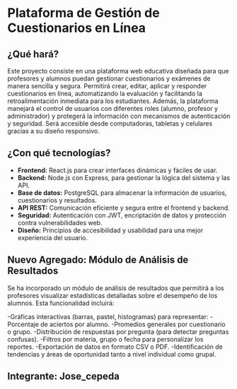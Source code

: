 # Plataforma de Gestión de Cuestionarios en Línea

## ¿Qué hará?

Este proyecto consiste en una plataforma web educativa diseñada para que profesores y alumnos puedan gestionar cuestionarios y exámenes de manera sencilla y segura. Permitirá crear, editar, aplicar y responder cuestionarios en línea, automatizando la evaluación y facilitando la retroalimentación inmediata para los estudiantes. Además, la plataforma manejará el control de usuarios con diferentes roles (alumno, profesor y administrador) y protegerá la información con mecanismos de autenticación y seguridad. Será accesible desde computadoras, tabletas y celulares gracias a su diseño responsivo.

## ¿Con qué tecnologías?

- **Frontend:** React.js para crear interfaces dinámicas y fáciles de usar.
- **Backend:** Node.js con Express, para gestionar la lógica del sistema y las API.
- **Base de datos:** PostgreSQL para almacenar la información de usuarios, cuestionarios y resultados.
- **API REST:** Comunicación eficiente y segura entre el frontend y backend.
- **Seguridad:** Autenticación con JWT, encriptación de datos y protección contra vulnerabilidades web.
- **Diseño:** Principios de accesibilidad y usabilidad para una mejor experiencia del usuario.

## Nuevo Agregado: Módulo de Análisis de Resultados
Se ha incorporado un módulo de análisis de resultados que permitirá a los profesores visualizar estadísticas detalladas sobre el desempeño de los alumnos. Esta funcionalidad incluirá:

-Gráficas interactivas (barras, pastel, histogramas) para representar:
-Porcentaje de aciertos por alumno.
-Promedios generales por cuestionario o grupo.
-Distribución de respuestas por pregunta (para detectar preguntas confusas).
-Filtros por materia, grupo o fecha para personalizar los reportes.
-Exportación de datos en formato CSV o PDF.
-Identificación de tendencias y áreas de oportunidad tanto a nivel individual como grupal.
## Integrante: Jose_cepeda
